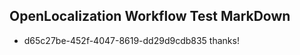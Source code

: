 ## OpenLocalization Workflow Test MarkDown
* d65c27be-452f-4047-8619-dd29d9cdb835 thanks!

<!--HONumber=Aug16_HO4-->


